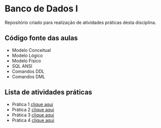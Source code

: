 # Banco de Dados I

Repositório criado para realização de atividades práticas desta disciplina.

## Código fonte das aulas

- Modelo Conceitual
- Modelo Lógico
- Modelo Físico
- SQL ANSI
- Comandos DDL
- Comandos DML

## Lista de atividades práticas

- Prática 1 [clique aqui](test/pratica01)
- Prática 2 [clique aqui](test/pratica02)
- Prática 3 [clique aqui](test/pratica03)
- Prática 4 [clique aqui](test/pratica04)
